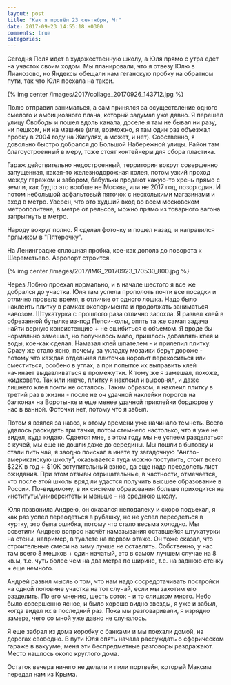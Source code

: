 ```yaml
---
layout: post
title: "Как я провёл 23 сентября, Чт"
date: 2017-09-23 14:55:18 +0300
comments: true
categories: 
---
```

Сегодня Поля идет в художественную школу, а Юля прямо с утра едет на участок своим ходом. Мы планировали, что я отвезу Юлю в Лианозово, но Яндексы обещали нам геганскую пробку на обратном пути, так что Юля поехала на такси.

{% img center /images/2017/collage_20170926_143712.jpg %}

Полю отправил заниматься, а сам принялся за осуществление одного смелого и амбициозного плана, который задумал уже давно. Я перешёл улицу Свободы и пошел вдоль канала, доселе я там не бывал ни разу, ни пешком, ни на машине (или, возможно, я там один раз объезжал пробку в 2004 году на Жигулях, а может, и нет). Собственно, я довольно быстро добрался до Большой Набережной улицы. Район там благоустроенный в меру, тоже стоят контейнеры для сбора пластика.


Гараж действительно недостроенный, территория вокруг совершенно запущенная, какая-то железнодорожная колея, потом узкий проход между гаражом и забором, бабульки продают какую-то хрень прямо с земли, как будто это вообше не Москва, или не 2017 год, позор один. И потом небольшой асфальтовый пяточок с несколькими магазинами и вход в метро. Уверен, что это худший вход во всем московском метрополитене, в метре от рельсов, можно прямо из товарного вагона запрыгнуть в метро.

Народу вокруг полно. Я сделал фоточку и пошел назад, и направился прямиком в "Пятерочку".


На Ленинградке сплошная пробка, кое-как дополз до поворота к Шереметьево. Аэропорт строится.

{% img center /images/2017/IMG_20170923_170530_800.jpg %}

Через Лобню проехал нормально, и в начале шестого я все же добрался до участка. Юля там успела прополоть почти все посадки и отлично провела время, в отличие от одного лошка. Надо было наклеить плитку в рамках эксперимента и продолжать заниматься навозом. Штукатурка с прошлого раза отлично засохла. Я развел клей в обрезанной бутылке из-под Пепси-колы, опять та же самая задача найти верную консистенцию + не ошибиться с объемом. Я вроде бы нормально замешал, но получилось мало, пришлось добавлять клея и воды, кое-как сделал. Намазал клей шпателем - и прилепил плитку. Сразу же стало ясно, почему за укладку мозаики берут дороже - потому что каждая отдельная плиточка норовит перекоситься или сместиться, особено в углах, а при попытке их выправить клей начинает выдавливаться в промежутки. К тому же я замешал, похоже, жидковато. Так или иначе, плитку я наклеил и выровнял, и даже лишнего клея почти не осталось. Таким образом, я наклеил плитку в третий раз в жизни - после не оч удачной наклейки порогов на балконах на Воротынке и еще менее удачной приклейки бордюров у нас в ванной. Фоточки нет, потому что я забыл.

Потом я взялся за навоз, к этому времени уже начинало темнеть. Всего удалось раскидать три тачки, потом стемнело настолько, что я уже не видел, куда кидаю. Сдается мне, в этом году мы не успеем разделаться с кучей, мы еще не дошли даже до середины. Мы пошли в бытовку и стали пить чай, я заодно поискал в инете ту загадочную "Англо-американскую школу", оказывается туда можно поступить, стоит всего $22K в год + $10K вступительный взнос, да еще надо преодолеть лист ожидания. При этом отзывы отрицательные, в частности, отмечается, что после этой школы вряд ли удастся получить высшее образование в России. По-видимому, в их системе образования больше приходится на институты/университеты и меньше - на среднюю школу.

Юля позвонила Андрею, он оказался неподалеку и скоро подъехал, я как раз успел переодеться в рубашку, но не успел переодеться в куртку, это была ошибка, потому что стало весьма холодно. Мы осветили Андрею вопрос насчёт намазывания оставшейся штукатурки на стены, например, в туалете на первом этаже. Он тоже сказал, что строительные смеси на зиму лучше не оставлять. Собственно, у нас там всего 8 мешков + один начатый, это в самом лучшем случае на 8 кв.м, т.е. чуть более чем на два метра по ширине, т.е. на заднюю стенку + еще немного. 

Андрей развил мысль о том, что нам надо сосредотачивать постройки на одной половине участка на тот случай, если мы захотим его разделить. По его мнению, шесть соток - и то слишком много. Небо было совершенно ясное, и было хорошо видно звезды, я уже и забыл, когда видел их в последний раз. Пока мы разговаривали, я изрядно замерз, чего со мной уже давно не случалось.

Я еще забрал из дома коробку с банками и мы поехали домой, на дорогах свободно. В пути Юля опять начала рассуждать о сферическом гараже в вакууме, меня эти беспредметные разговоры раздражают. Место нашлось около круглого дома.

Остаток вечера ничего не делали и пили портвейн, который Максим передал нам из Крыма.